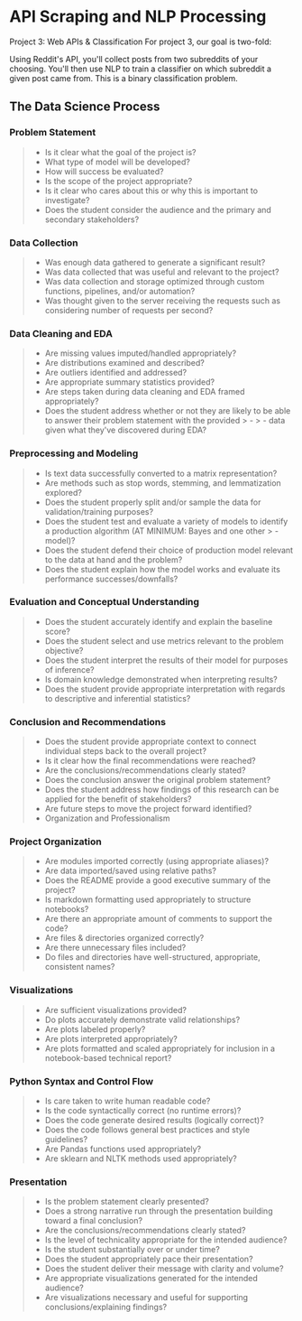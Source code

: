 # API Scraping and NLP Processing
Project 3: Web APIs &amp; Classification
For project 3, our goal is two-fold:

Using Reddit's API, you'll collect posts from two subreddits of your choosing.
You'll then use NLP to train a classifier on which subreddit a given post came from. This is a binary classification problem.

## The Data Science Process

### Problem Statement

> - Is it clear what the goal of the project is?
> - What type of model will be developed?
> - How will success be evaluated?
> - Is the scope of the project appropriate?
> - Is it clear who cares about this or why this is important to investigate?
> - Does the student consider the audience and the primary and secondary stakeholders?

### Data Collection

> - Was enough data gathered to generate a significant result?
> - Was data collected that was useful and relevant to the project?
> - Was data collection and storage optimized through custom functions, pipelines, and/or automation?
> - Was thought given to the server receiving the requests such as considering number of requests per second?

### Data Cleaning and EDA

> - Are missing values imputed/handled appropriately?
> - Are distributions examined and described?
> - Are outliers identified and addressed?
> - Are appropriate summary statistics provided?
> - Are steps taken during data cleaning and EDA framed appropriately?
> - Does the student address whether or not they are likely to be able to answer their problem statement with the provided > - > - data given what they've discovered during EDA?

### Preprocessing and Modeling

> - Is text data successfully converted to a matrix representation?
> - Are methods such as stop words, stemming, and lemmatization explored?
> - Does the student properly split and/or sample the data for validation/training purposes?
> - Does the student test and evaluate a variety of models to identify a production algorithm (AT MINIMUM: Bayes and one other > - model)?
> - Does the student defend their choice of production model relevant to the data at hand and the problem?
> - Does the student explain how the model works and evaluate its performance successes/downfalls?

### Evaluation and Conceptual Understanding

> - Does the student accurately identify and explain the baseline score?
> - Does the student select and use metrics relevant to the problem objective?
> - Does the student interpret the results of their model for purposes of inference?
> - Is domain knowledge demonstrated when interpreting results?
> - Does the student provide appropriate interpretation with regards to descriptive and inferential statistics?

### Conclusion and Recommendations

> - Does the student provide appropriate context to connect individual steps back to the overall project?
> - Is it clear how the final recommendations were reached?
> - Are the conclusions/recommendations clearly stated?
> - Does the conclusion answer the original problem statement?
> - Does the student address how findings of this research can be applied for the benefit of stakeholders?
> - Are future steps to move the project forward identified?
> - Organization and Professionalism

### Project Organization

> - Are modules imported correctly (using appropriate aliases)?
> - Are data imported/saved using relative paths?
> - Does the README provide a good executive summary of the project?
> - Is markdown formatting used appropriately to structure notebooks?
> - Are there an appropriate amount of comments to support the code?
> - Are files & directories organized correctly?
> - Are there unnecessary files included?
> - Do files and directories have well-structured, appropriate, consistent names?

### Visualizations

> - Are sufficient visualizations provided?
> - Do plots accurately demonstrate valid relationships?
> - Are plots labeled properly?
> - Are plots interpreted appropriately?
> - Are plots formatted and scaled appropriately for inclusion in a notebook-based technical report?

### Python Syntax and Control Flow

> - Is care taken to write human readable code?
> - Is the code syntactically correct (no runtime errors)?
> - Does the code generate desired results (logically correct)?
> - Does the code follows general best practices and style guidelines?
> - Are Pandas functions used appropriately?
> - Are sklearn and NLTK methods used appropriately?

### Presentation

> - Is the problem statement clearly presented?
> - Does a strong narrative run through the presentation building toward a final conclusion?
> - Are the conclusions/recommendations clearly stated?
> - Is the level of technicality appropriate for the intended audience?
> - Is the student substantially over or under time?
> - Does the student appropriately pace their presentation?
> - Does the student deliver their message with clarity and volume?
> - Are appropriate visualizations generated for the intended audience?
> - Are visualizations necessary and useful for supporting conclusions/explaining findings?
